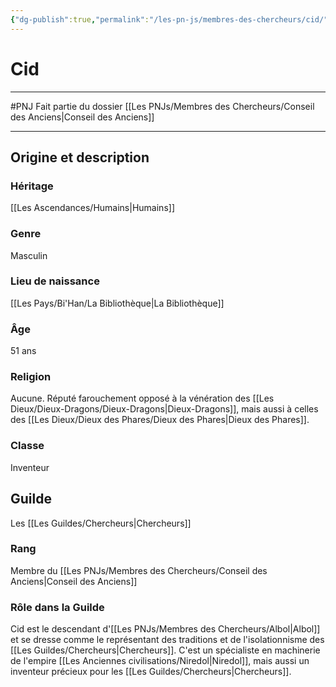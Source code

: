 ```yaml
---
{"dg-publish":true,"permalink":"/les-pn-js/membres-des-chercheurs/cid/"}
---
```


# Cid
---
#PNJ 
Fait partie du dossier [[Les PNJs/Membres des Chercheurs/Conseil des Anciens\|Conseil des Anciens]]

-------
## Origine et description
### Héritage
[[Les Ascendances/Humains\|Humains]]
### Genre
Masculin
### Lieu de naissance
[[Les Pays/Bi'Han/La Bibliothèque\|La Bibliothèque]]
### Âge
51 ans
### Religion
Aucune. Réputé farouchement opposé à la vénération des [[Les Dieux/Dieux-Dragons/Dieux-Dragons\|Dieux-Dragons]], mais aussi à celles des [[Les Dieux/Dieux des Phares/Dieux des Phares\|Dieux des Phares]].
### Classe
Inventeur
## Guilde
Les [[Les Guildes/Chercheurs\|Chercheurs]]
### Rang
Membre du [[Les PNJs/Membres des Chercheurs/Conseil des Anciens\|Conseil des Anciens]]
### Rôle dans la Guilde
Cid est le descendant d'[[Les PNJs/Membres des Chercheurs/Albol\|Albol]] et se dresse comme le représentant des traditions et de l'isolationnisme des [[Les Guildes/Chercheurs\|Chercheurs]]. C'est un spécialiste en machinerie de l'empire [[Les Anciennes civilisations/Niredol\|Niredol]], mais aussi un inventeur précieux pour les [[Les Guildes/Chercheurs\|Chercheurs]].